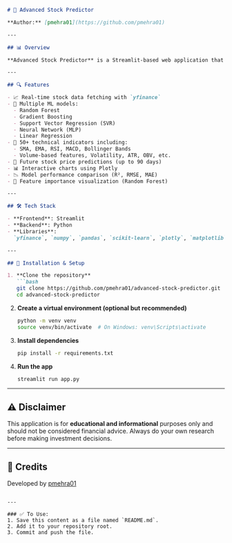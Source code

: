````markdown
# 🚀 Advanced Stock Predictor

**Author:** [pmehra01](https://github.com/pmehra01)  

---

## 📊 Overview

**Advanced Stock Predictor** is a Streamlit-based web application that uses machine learning models and technical indicators to analyze and predict stock market prices. It integrates real-time financial data from Yahoo Finance and provides advanced visual dashboards, feature importance insights, and AI-powered forecasting.

---

## 🔍 Features

- 📈 Real-time stock data fetching with `yfinance`
- 🤖 Multiple ML models:
  - Random Forest
  - Gradient Boosting
  - Support Vector Regression (SVR)
  - Neural Network (MLP)
  - Linear Regression
- 🧠 50+ technical indicators including:
  - SMA, EMA, RSI, MACD, Bollinger Bands
  - Volume-based features, Volatility, ATR, OBV, etc.
- 🔮 Future stock price predictions (up to 90 days)
- 📊 Interactive charts using Plotly
- 📉 Model performance comparison (R², RMSE, MAE)
- 🎯 Feature importance visualization (Random Forest)

---

## 🛠️ Tech Stack

- **Frontend**: Streamlit
- **Backend**: Python
- **Libraries**:  
  `yfinance`, `numpy`, `pandas`, `scikit-learn`, `plotly`, `matplotlib`, `seaborn`

---

## 🚀 Installation & Setup

1. **Clone the repository**
   ```bash
   git clone https://github.com/pmehra01/advanced-stock-predictor.git
   cd advanced-stock-predictor
````

2. **Create a virtual environment (optional but recommended)**

   ```bash
   python -m venv venv
   source venv/bin/activate  # On Windows: venv\Scripts\activate
   ```

3. **Install dependencies**

   ```bash
   pip install -r requirements.txt
   ```

4. **Run the app**

   ```bash
   streamlit run app.py
   ```

---

## ⚠️ Disclaimer

This application is for **educational and informational** purposes only and should not be considered financial advice. Always do your own research before making investment decisions.

---

## 🙌 Credits

Developed by [pmehra01](https://github.com/pmehra01)

```

---

### ✅ To Use:
1. Save this content as a file named `README.md`.
2. Add it to your repository root.
3. Commit and push the file.

```
